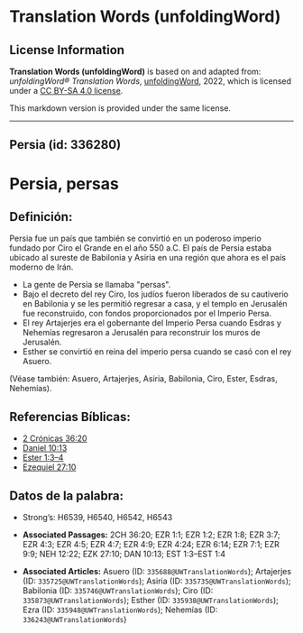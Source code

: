 # Translation Words (unfoldingWord)

## License Information

**Translation Words (unfoldingWord)** is based on and adapted from: _unfoldingWord® Translation Words_, [unfoldingWord](https://unfoldingword.org/utw), 2022, which is licensed under a [CC BY-SA 4.0 license](https://creativecommons.org/licenses/by-sa/4.0/legalcode.en).

This markdown version is provided under the same license.



--------------------------------

## Persia (id: 336280)

Persia, persas
==============

Definición:
-----------

Persia fue un país que también se convirtió en un poderoso imperio fundado por Ciro el Grande en el año 550 a.C. El país de Persia estaba ubicado al sureste de Babilonia y Asiria en una región que ahora es el país moderno de Irán.

* La gente de Persia se llamaba "persas".
* Bajo el decreto del rey Ciro, los judíos fueron liberados de su cautiverio en Babilonia y se les permitió regresar a casa, y el templo en Jerusalén fue reconstruido, con fondos proporcionados por el Imperio Persa.
* El rey Artajerjes era el gobernante del Imperio Persa cuando Esdras y Nehemías regresaron a Jerusalén para reconstruir los muros de Jerusalén.
* Esther se convirtió en reina del imperio persa cuando se casó con el rey Asuero.

(Véase también: Asuero, Artajerjes, Asiria, Babilonia, Ciro, Ester, Esdras, Nehemías).

Referencias Bíblicas:
---------------------

* [2 Crónicas 36:20](https://ref.ly/2Chr36:20)
* [Daniel 10:13](https://ref.ly/Dan10:13)
* [Ester 1:3–4](https://ref.ly/Esth1:3-Esth1:4)
* [Ezequiel 27:10](https://ref.ly/Ezek27:10)

Datos de la palabra:
--------------------

* Strong’s: H6539, H6540, H6542, H6543

* **Associated Passages:** 2CH 36:20; EZR 1:1; EZR 1:2; EZR 1:8; EZR 3:7; EZR 4:3; EZR 4:5; EZR 4:7; EZR 4:9; EZR 4:24; EZR 6:14; EZR 7:1; EZR 9:9; NEH 12:22; EZK 27:10; DAN 10:13; EST 1:3–EST 1:4
* **Associated Articles:** Asuero (ID: `335688@UWTranslationWords`); Artajerjes (ID: `335725@UWTranslationWords`); Asiria (ID: `335735@UWTranslationWords`); Babilonia (ID: `335746@UWTranslationWords`); Ciro (ID: `335873@UWTranslationWords`); Esther (ID: `335938@UWTranslationWords`); Ezra (ID: `335948@UWTranslationWords`); Nehemías (ID: `336243@UWTranslationWords`)

